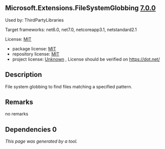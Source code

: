 Microsoft.Extensions.FileSystemGlobbing [7.0.0](https://www.nuget.org/packages/Microsoft.Extensions.FileSystemGlobbing/7.0.0)
--------------------

Used by: ThirdPartyLibraries

Target frameworks: net6.0, net7.0, netcoreapp3.1, netstandard2.1

License: [MIT](../../../../licenses/mit) 

- package license: [MIT](https://licenses.nuget.org/MIT) 
- repository license: [MIT](https://github.com/dotnet/runtime) 
- project license: [Unknown](https://dot.net/) , License should be verified on https://dot.net/

Description
-----------
File system globbing to find files matching a specified pattern.

Remarks
-----------
no remarks


Dependencies 0
-----------


*This page was generated by a tool.*
